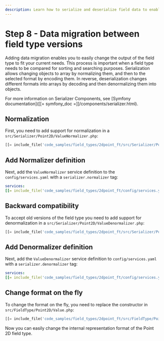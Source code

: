 ```yaml
---
description: Learn how to serialize and deserialize field data to enable sorting or search.
---
```


# Step 8 -  Data migration between field type versions

Adding data migration enables you to easily change the output of the field type to fit your current needs.
This process is important when a field type needs to be compared for sorting and searching purposes.
Serialization allows changing objects to array by normalizing them, and then to the selected format by encoding them.
In reverse, deserialization changes different formats into arrays by decoding and then denormalizing them into objects.

For more information on Serializer Components, see [Symfony documentation]([[= symfony_doc =]]/components/serializer.html).

## Normalization 

First, you need to add support for normalization in a `src/Serializer/Point2D/ValueNormalizer.php`:

```php
[[= include_file('code_samples/field_types/2dpoint_ft/src/Serializer/Point2D/ValueNormalizer.php') =]]
```

##  Add Normalizer definition

Next, add the `ValueNormalizer` service definition to the `config/services.yaml` with a `serializer.normalizer` tag:
 
```yaml
services:
[[= include_file('code_samples/field_types/2dpoint_ft/config/services.yaml', 39, 42) =]]
```

## Backward compatibility

To accept old versions of the field type you need to add support for denormalization in a `src/Serializer/Point2D/ValueDenormalizer.php`:

```php
[[= include_file('code_samples/field_types/2dpoint_ft/src/Serializer/Point2D/ValueDenormalizer.php') =]]
```

## Add Denormalizer definition

Next, add the `ValueDenormalizer` service definition to `config/services.yaml` with a `serializer.denormalizer` tag:
 
```yaml
services:
[[= include_file('code_samples/field_types/2dpoint_ft/config/services.yaml', 43, 46) =]]
```

## Change format on the fly

To change the format on the fly, you need to replace the constructor in `src/FieldType/Point2D/Value.php`:

```php
[[= include_file('code_samples/field_types/2dpoint_ft/src/FieldType/Point2D/Value.php', 24, 31) =]]
```

Now you can easily change the internal representation format of the Point 2D field type.
